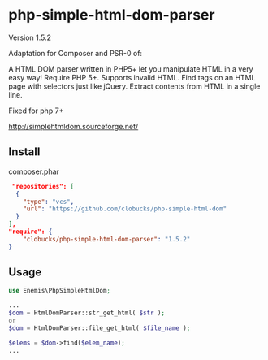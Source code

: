 php-simple-html-dom-parser
==========================

Version 1.5.2

Adaptation for Composer and PSR-0 of:

A HTML DOM parser written in PHP5+ let you manipulate HTML in a very easy way!
Require PHP 5+.
Supports invalid HTML.
Find tags on an HTML page with selectors just like jQuery.
Extract contents from HTML in a single line.

Fixed for php 7+

http://simplehtmldom.sourceforge.net/


Install
-------

 composer.phar
```json
 "repositories": [
  {
    "type": "vcs",
    "url": "https://github.com/clobucks/php-simple-html-dom"
  }
],
"require": {
    "clobucks/php-simple-html-dom-parser": "1.5.2"
}
```

Usage
-----

```php
use Enemis\PhpSimpleHtmlDom;

...
$dom = HtmlDomParser::str_get_html( $str );
or 
$dom = HtmlDomParser::file_get_html( $file_name );

$elems = $dom->find($elem_name);
...

```
